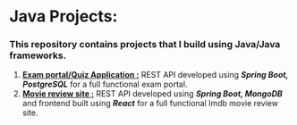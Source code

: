 # Java Projects:
### This repository contains projects that I build using Java/Java frameworks. 

1. **[Exam portal/Quiz Application :](https://github.com/Abdullah-Hasan-Sajjad/java-projects/tree/main/quizApplication)** REST API developed using ***Spring Boot, PostgreSQL*** for a full functional exam portal. 
2. **[Movie review site :](https://github.com/Abdullah-Hasan-Sajjad/java-projects/tree/main/Movie%20Review%20site)** REST API developed using ***Spring Boot, MongoDB*** and frontend built using ***React*** for a full functional Imdb movie review site.
